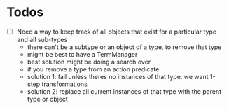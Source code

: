 # Todos

- [ ] Need a way to keep track of all objects that exist for a particular type and all sub-types
  - there can't be a subtype or an object of a type, to remove that type
  - might be best to have a TermManager
  - best solution might be doing a search over
  - if you remove a type from an action predicate
  - solution 1: fail unless theres no instances of that type. we want 1-step transformations
  - solution 2: replace all current instances of that type with the parent type or object